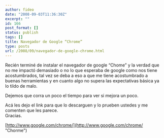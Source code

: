 ```yaml
---
author: fideo
date: "2008-09-03T11:36:30Z"
excerpt: ""
id: 166
post_format: []
status: publish
tags: []
title: Navegador de Google “Chrome”
type: posts
url: /2008/09/navegador-de-google-chrome.html
---
```

Recién terminé de instalar el navegador de google “Chome” y la verdad que no me impactó demasiado o no lo que esperaba de google como nos tiene acostumbrados, tal vez se deba a eso a que me tiene acostumbrado a buenas herramientas y en cuanto algo no supera las expectativas básica ya lo tildo de malo.

Dejemos que corra un poco el tiempo para ver si mejora un poco.

Acá les dejo el link para que lo descarguen y lo prueben ustedes y me comenten que les parece.  
Gracias.

[http://www.google.com/chrome/](http://www.google.com/chrome/ "Chorme")

